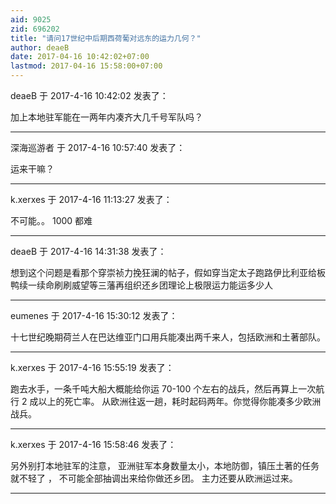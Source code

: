 ```yaml
---
aid: 9025
zid: 696202
title: "请问17世纪中后期西荷葡对远东的运力几何？"
author: deaeB
date: 2017-04-16 10:42:02+07:00
lastmod: 2017-04-16 15:58:00+07:00
---
```


deaeB 于 2017-4-16 10:42:02 发表了：

加上本地驻军能在一两年内凑齐大几千号军队吗？

---

深海巡游者 于 2017-4-16 10:57:40 发表了：

运来干嘛？

---

k.xerxes 于 2017-4-16 11:13:27 发表了：

不可能。。 1000 都难

---

deaeB 于 2017-4-16 14:31:38 发表了：

想到这个问题是看那个穿崇祯力挽狂澜的帖子，假如穿当定太子跑路伊比利亚给板鸭续一续命刷刷威望等三藩再组织还乡团理论上极限运力能运多少人

---

eumenes 于 2017-4-16 15:30:12 发表了：

十七世纪晚期荷兰人在巴达维亚门口用兵能凑出两千来人，包括欧洲和土著部队。

---

k.xerxes 于 2017-4-16 15:55:19 发表了：

跑去水手，一条千吨大船大概能给你运 70-100 个左右的战兵，然后再算上一次航行 2 成以上的死亡率。 从欧洲往返一趟，耗时起码两年。你觉得你能凑多少欧洲战兵。

---

k.xerxes 于 2017-4-16 15:58:46 发表了：

另外别打本地驻军的注意， 亚洲驻军本身数量太小，本地防御，镇压土著的任务就不轻了 ， 不可能全部抽调出来给你做还乡团。 主力还要从欧洲运过来。

---
